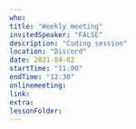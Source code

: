 ```yaml
---
who: 
title: "Weekly meeting"
invitedSpeaker: "FALSE"
description: "Coding session"
location: "Discord"
date: 2021-04-02
startTime: "11:00"
endTime: "12:30"
onlinemeeting: 
link: 
extra: 
lessonFolder: 
---
```

